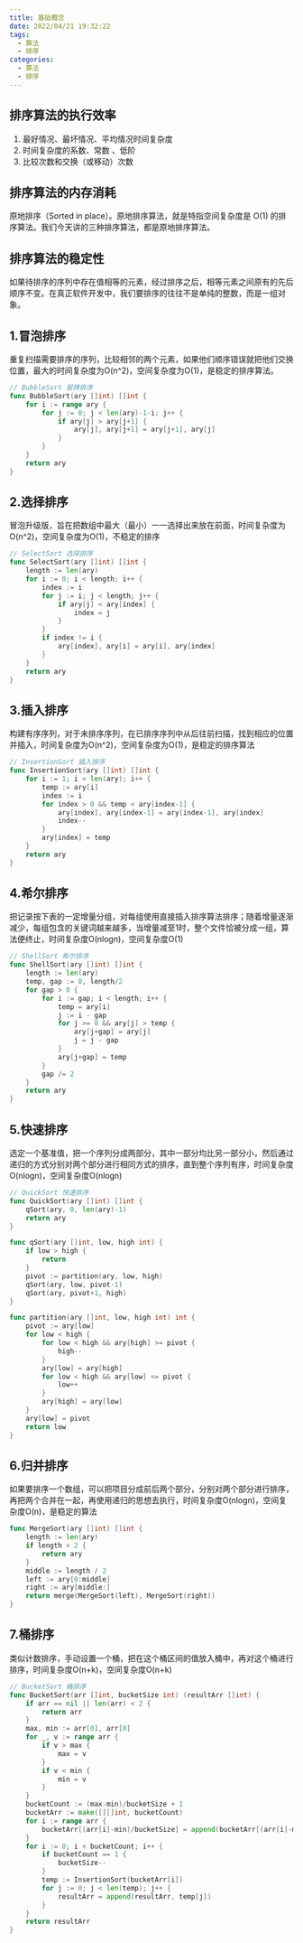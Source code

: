 ```yaml
---
title: 基础概念
date: 2022/04/21 19:32:22
tags:
  - 算法
  - 排序
categories:
  - 算法
  - 排序
---
```



## 排序算法的执行效率
1. 最好情况、最坏情况、平均情况时间复杂度  
2. 时间复杂度的系数、常数 、低阶  
3. 比较次数和交换（或移动）次数

<!-- more -->

## 排序算法的内存消耗
原地排序（Sorted in place）。原地排序算法，就是特指空间复杂度是 O(1) 的排序算法。我们今天讲的三种排序算法，都是原地排序算法。


## 排序算法的稳定性
如果待排序的序列中存在值相等的元素，经过排序之后，相等元素之间原有的先后顺序不变。在真正软件开发中，我们要排序的往往不是单纯的整数，而是一组对象。

##  1.冒泡排序
重复扫描需要排序的序列，比较相邻的两个元素，如果他们顺序错误就把他们交换位置，最大的时间复杂度为O(n^2)，空间复杂度为O(1)，是稳定的排序算法。
```go
// BubbleSort 冒牌排序
func BubbleSort(ary []int) []int {
	for i := range ary {
		for j := 0; j < len(ary)-1-i; j++ {
			if ary[j] > ary[j+1] {
				ary[j], ary[j+1] = ary[j+1], ary[j]
			}
		}
	}
	return ary
}
```


## 2.选择排序
冒泡升级版，旨在把数组中最大（最小）一一选择出来放在前面，时间复杂度为O(n^2)，空间复杂度为O(1)，不稳定的排序
```go
// SelectSort 选择排序
func SelectSort(ary []int) []int {
	length := len(ary)
	for i := 0; i < length; i++ {
		index := i
		for j := i; j < length; j++ {
			if ary[j] < ary[index] {
				index = j
			}
		}
		if index != i {
			ary[index], ary[i] = ary[i], ary[index]
		}
	}
	return ary
}
```

## 3.插入排序
构建有序序列，对于未排序序列，在已排序序列中从后往前扫描，找到相应的位置并插入，时间复杂度为O(n^2)，空间复杂度为O(1)，是稳定的排序算法
```go
// InsertionSort 插入排序
func InsertionSort(ary []int) []int {
	for i := 1; i < len(ary); i++ {
		temp := ary[i]
		index := i
		for index > 0 && temp < ary[index-1] {
			ary[index], ary[index-1] = ary[index-1], ary[index]
			index--
		}
		ary[index] = temp
	}
	return ary
}
```

## 4.希尔排序
把记录按下表的一定增量分组，对每组使用直接插入排序算法排序；随着增量逐渐减少，每组包含的关键词越来越多，当增量减至1时，整个文件恰被分成一组，算法便终止，时间复杂度O(nlogn)，空间复杂度O(1)
```go
// ShellSort 希尔排序
func ShellSort(ary []int) []int {
	length := len(ary)
	temp, gap := 0, length/2
	for gap > 0 {
		for i := gap; i < length; i++ {
			temp = ary[i]
			j := i - gap
			for j >= 0 && ary[j] > temp {
				ary[j+gap] = ary[j]
				j = j - gap
			}
			ary[j+gap] = temp
		}
		gap /= 2
	}
	return ary
}
```

## 5.快速排序
选定一个基准值，把一个序列分成两部分，其中一部分均比另一部分小，然后通过递归的方式分别对两个部分进行相同方式的排序，直到整个序列有序，时间复杂度O(nlogn)，空间复杂度O(nlogn)

```go
// QuickSort 快速排序
func QuickSort(ary []int) []int {
	qSort(ary, 0, len(ary)-1)
	return ary
}

func qSort(ary []int, low, high int) {
	if low > high {
		return
	}
	pivot := partition(ary, low, high)
	qSort(ary, low, pivot-1)
	qSort(ary, pivot+1, high)
}

func partition(ary []int, low, high int) int {
	pivot := ary[low]
	for low < high {
		for low < high && ary[high] >= pivot {
			high--
		}
		ary[low] = ary[high]
		for low < high && ary[low] <= pivot {
			low++
		}
		ary[high] = ary[low]
	}
	ary[low] = pivot
	return low
}

```

## 6.归并排序
如果要排序一个数组，可以把项目分成前后两个部分，分别对两个部分进行排序，再把两个合并在一起，再使用递归的思想去执行，时间复杂度O(nlogn)，空间复杂度O(n)，是稳定的算法
```Go
func MergeSort(ary []int) []int {
	length := len(ary)
	if length < 2 {
		return ary
	}
	middle := length / 2
	left := ary[0:middle]
	right := ary[middle:]
	return merge(MergeSort(left), MergeSort(right))
}
```

## 7.桶排序

类似计数排序，手动设置一个桶，把在这个桶区间的值放入桶中，再对这个桶进行排序，时间复杂度O(n+k)，空间复杂度O(n+k)

```go
// BucketSort 桶排序
func BucketSort(arr []int, bucketSize int) (resultArr []int) {
	if arr == nil || len(arr) < 2 {
		return arr
	}
	max, min := arr[0], arr[0]
	for _, v := range arr {
		if v > max {
			max = v
		}
		if v < min {
			min = v
		}
	}
	bucketCount := (max-min)/bucketSize + 1
	bucketArr := make([][]int, bucketCount)
	for i := range arr {
		bucketArr[(arr[i]-min)/bucketSize] = append(bucketArr[(arr[i]-min)/bucketSize], arr[i])
	}
	for i := 0; i < bucketCount; i++ {
		if bucketCount == 1 {
			bucketSize--
		}
		temp := InsertionSort(bucketArr[i])
		for j := 0; j < len(temp); j++ {
			resultArr = append(resultArr, temp[j])
		}
	}
	return resultArr
}
```